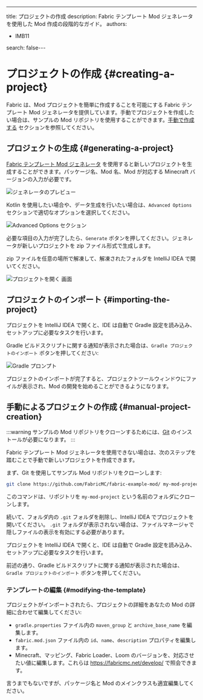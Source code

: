 ---
title: プロジェクトの作成
description: Fabric テンプレート Mod ジェネレータを使用した Mod 作成の段階的なガイド。
authors:
  - IMB11

search: false---

# プロジェクトの作成 {#creating-a-project}

Fabric は、Mod プロジェクトを簡単に作成することを可能にする Fabric テンプレート Mod ジェネレータを提供しています。手動でプロジェクトを作成したい場合は、サンプルの Mod リポジトリを使用することができます。[手動で作成する](#manual-project-creation) セクションを参照してください。

## プロジェクトの生成 {#generating-a-project}

[Fabric テンプレート Mod ジェネレータ](https://fabricmc.net/develop/template/) を使用すると新しいプロジェクトを生成することができます。パッケージ名、Mod 名、Mod が対応する Minecraft バージョンの入力が必要です。

![ジェネレータのプレビュー](/assets/develop/getting-started/template-generator.png)

Kotlin を使用したい場合や、データ生成を行いたい場合は、`Advanced Options` セクションで適切なオプションを選択してください。

![Advanced Options セクション](/assets/develop/getting-started/template-generator-advanced.png)

必要な項目の入力が完了したら、`Generate` ボタンを押してください。ジェネレータが新しいプロジェクトを zip ファイル形式で生成します。

zip ファイルを任意の場所で解凍して、解凍されたフォルダを IntelliJ IDEA で開いてください。

![プロジェクトを開く 画面](/assets/develop/getting-started/open-project.png)

## プロジェクトのインポート {#importing-the-project}

プロジェクトを IntelliJ IDEA で開くと、IDE は自動で Gradle 設定を読み込み、セットアップに必要なタスクを行います。

Gradle ビルドスクリプトに関する通知が表示された場合は、`Gradle プロジェクトのインポート` ボタンを押してください:

![Gradle プロンプト](/assets/develop/getting-started/gradle-prompt.png)

プロジェクトのインポートが完了すると、プロジェクトツールウィンドウにファイルが表示され、Mod の開発を始めることができるようになります。

## 手動によるプロジェクトの作成 {#manual-project-creation}

:::warning
サンプルの Mod リポジトリをクローンするためには、[Git](https://git-scm.com/) のインストールが必要になります。
:::

Fabric テンプレート Mod ジェネレータを使用できない場合は、次のステップを踏むことで手動で新しいプロジェクトを作成できます。

まず、Git を使用してサンプル Mod リポジトリをクローンします:

```sh
git clone https://github.com/FabricMC/fabric-example-mod/ my-mod-project
```

このコマンドは、リポジトリを `my-mod-project` という名前のフォルダにクローンします。

続いて、フォルダ内の `.git` フォルダを削除し、IntelliJ IDEA でプロジェクトを開いてください。 `.git` フォルダが表示されない場合は、ファイルマネージャで隠しファイルの表示を有効にする必要があります。

プロジェクトを IntelliJ IDEA で開くと、IDE は自動で Gradle 設定を読み込み、セットアップに必要なタスクを行います。

前述の通り、Gradle ビルドスクリプトに関する通知が表示された場合は、`Gradle プロジェクトのインポート` ボタンを押してください。

### テンプレートの編集 {#modifying-the-template}

プロジェクトがインポートされたら、プロジェクトの詳細をあなたの Mod の詳細に合わせて編集してください:

- `gradle.properties` ファイル内の `maven_group` と `archive_base_name` を編集します。
- `fabric.mod.json` ファイル内の `id`、`name`、`description` プロパティを編集します。
- Minecraft、マッピング、Fabric Loader、Loom のバージョンを、対応させたい値に編集します。これらは https://fabricmc.net/develop/ で照会できます。

言うまでもないですが、パッケージ名と Mod のメインクラスも適宜編集してください。
